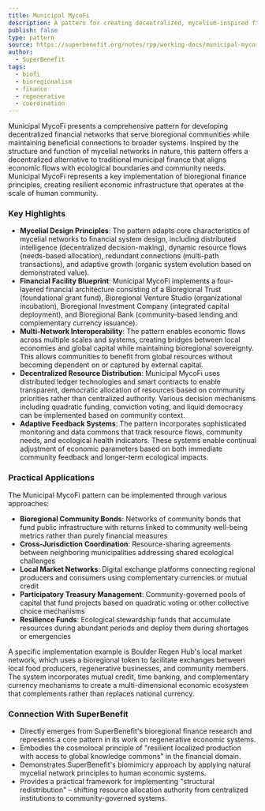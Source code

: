 ```yaml
---
title: Municipal MycoFi
description: A pattern for creating decentralized, mycelium-inspired financial systems that serve bioregional communities while maintaining connections to broader economic networks.
publish: false
type: pattern
source: https://superbenefit.org/notes/rpp/working-docs/municipal-mycofi.md
author:
  - SuperBenefit
tags:
  - biofi
  - bioregionalism
  - finance
  - regenerative
  - coordination
---
```


Municipal MycoFi presents a comprehensive pattern for developing decentralized financial networks that serve bioregional communities while maintaining beneficial connections to broader systems. Inspired by the structure and function of mycelial networks in nature, this pattern offers a decentralized alternative to traditional municipal finance that aligns economic flows with ecological boundaries and community needs. Municipal MycoFi represents a key implementation of bioregional finance principles, creating resilient economic infrastructure that operates at the scale of human community.

### Key Highlights
- **Mycelial Design Principles**: The pattern adapts core characteristics of mycelial networks to financial system design, including distributed intelligence (decentralized decision-making), dynamic resource flows (needs-based allocation), redundant connections (multi-path transactions), and adaptive growth (organic system evolution based on demonstrated value).
- **Financial Facility Blueprint**: Municipal MycoFi implements a four-layered financial architecture consisting of a Bioregional Trust (foundational grant fund), Bioregional Venture Studio (organizational incubation), Bioregional Investment Company (integrated capital deployment), and Bioregional Bank (community-based lending and complementary currency issuance).
- **Multi-Network Interoperability**: The pattern enables economic flows across multiple scales and systems, creating bridges between local economies and global capital while maintaining bioregional sovereignty. This allows communities to benefit from global resources without becoming dependent on or captured by external capital.
- **Decentralized Resource Distribution**: Municipal MycoFi uses distributed ledger technologies and smart contracts to enable transparent, democratic allocation of resources based on community priorities rather than centralized authority. Various decision mechanisms including quadratic funding, conviction voting, and liquid democracy can be implemented based on community context.
- **Adaptive Feedback Systems**: The pattern incorporates sophisticated monitoring and data commons that track resource flows, community needs, and ecological health indicators. These systems enable continual adjustment of economic parameters based on both immediate community feedback and longer-term ecological impacts.

### Practical Applications

The Municipal MycoFi pattern can be implemented through various approaches:

- **Bioregional Community Bonds**: Networks of community bonds that fund public infrastructure with returns linked to community well-being metrics rather than purely financial measures
- **Cross-Jurisdiction Coordination**: Resource-sharing agreements between neighboring municipalities addressing shared ecological challenges
- **Local Market Networks**: Digital exchange platforms connecting regional producers and consumers using complementary currencies or mutual credit
- **Participatory Treasury Management**: Community-governed pools of capital that fund projects based on quadratic voting or other collective choice mechanisms
- **Resilience Funds**: Ecological stewardship funds that accumulate resources during abundant periods and deploy them during shortages or emergencies

A specific implementation example is Boulder Regen Hub's local market network, which uses a bioregional token to facilitate exchanges between local food producers, regenerative businesses, and community members. The system incorporates mutual credit, time banking, and complementary currency mechanisms to create a multi-dimensional economic ecosystem that complements rather than replaces national currency.

### Connection With SuperBenefit

- Directly emerges from SuperBenefit's bioregional finance research and represents a core pattern in its work on regenerative economic systems.
- Embodies the cosmolocal principle of "resilient localized production with access to global knowledge commons" in the financial domain.
- Demonstrates SuperBenefit's biomimicry approach by applying natural mycelial network principles to human economic systems.
- Provides a practical framework for implementing "structural redistribution" – shifting resource allocation authority from centralized institutions to community-governed systems.
